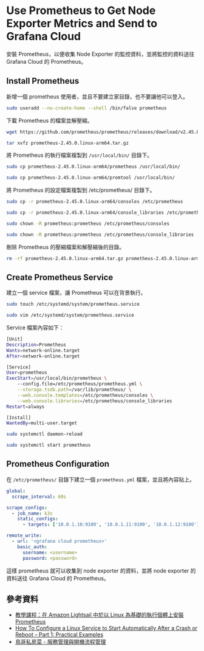 # Use Prometheus to Get Node Exporter Metrics and Send to Grafana Cloud

安裝 Prometheus，以便收集 Node Exporter 的監控資料，並將監控的資料送往 Grafana Cloud 的 Prometheus。

## Install Prometheus

新增一個 prometheus 使用者，並且不要建立家目錄，也不要讓他可以登入。

```bash
sudo useradd --no-create-home --shell /bin/false prometheus
```

下載 Prometheus 的檔案並解壓縮。

```bash
wget https://github.com/prometheus/prometheus/releases/download/v2.45.0/prometheus-2.45.0.linux-arm64.tar.gz

tar xvfz prometheus-2.45.0.linux-arm64.tar.gz
```

將 Prometheus 的執行檔案複製到 `/usr/local/bin/` 目錄下。

```bash
sudo cp prometheus-2.45.0.linux-arm64/prometheus /usr/local/bin/

sudo cp prometheus-2.45.0.linux-arm64/promtool /usr/local/bin/
```

將 Prometheus 的設定檔案複製到 /etc/prometheus/ 目錄下。

```bash
sudo cp -r prometheus-2.45.0.linux-arm64/consoles /etc/prometheus

sudo cp -r prometheus-2.45.0.linux-arm64/console_libraries /etc/prometheus

sudo chown -R prometheus:prometheus /etc/prometheus/consoles

sudo chown -R prometheus:prometheus /etc/prometheus/console_libraries
```

刪除 Prometheus 的壓縮檔案和解壓縮後的目錄。

```bash
rm -rf prometheus-2.45.0.linux-arm64.tar.gz prometheus-2.45.0.linux-arm64
```

## Create Prometheus Service

建立一個 service 檔案，讓 Prometheus 可以在背景執行。

```bash
sudo touch /etc/systemd/system/prometheus.service

sudo vim /etc/systemd/system/prometheus.service
```

Service 檔案內容如下：

```bash
[Unit]
Description=Prometheus
Wants=network-online.target
After=network-online.target

[Service]
User=prometheus
ExecStart=/usr/local/bin/prometheus \
    --config.file=/etc/prometheus/prometheus.yml \
    --storage.tsdb.path=/var/lib/prometheus/ \
    --web.console.templates=/etc/prometheus/consoles \
    --web.console.libraries=/etc/prometheus/console_libraries
Restart=always

[Install]
WantedBy=multi-user.target
```

```bash
sudo systemctl daemon-reload

sudo systemctl start prometheus
```

## Prometheus Configuration

在 `/etc/prometheus/` 目錄下建立一個 `prometheus.yml` 檔案，並且將內容貼上。

```yaml
global:
  scrape_interval: 60s

scrape_configs:
  - job_name: k3s
    static_configs:
      - targets: ['10.0.1.10:9100', '10.0.1.11:9100', '10.0.1.12:9100']

remote_write:
  - url: '<grafana cloud prometheus>'
    basic_auth:
      username: <username>
      password: <password>
```

這樣 prometheus 就可以收集到 node exporter 的資料，並將 node exporter 的資料送往 Grafana Cloud 的 Prometheus。

## 參考資料

- [教學課程：在 Amazon Lightsail 中於以 Linux 為基礎的執行個體上安裝 Prometheus](https://lightsail.aws.amazon.com/ls/docs/zh_tw/articles/amazon-lightsail-install-prometheus)
- [How To Configure a Linux Service to Start Automatically After a Crash or Reboot – Part 1: Practical Examples](https://www.digitalocean.com/community/tutorials/how-to-configure-a-linux-service-to-start-automatically-after-a-crash-or-reboot-part-1-practical-examples)
- [鳥哥私房菜 - 服務管理與開機流程管理](https://linux.vbird.org/linux_basic_train/centos7/unit13.php)
